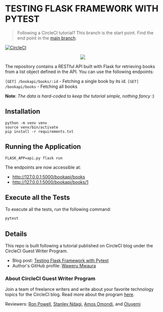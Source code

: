 # TESTING FLASK FRAMEWORK WITH PYTEST

> Following a CircleCI tutorial? This branch is the start point. Find the end point in the [main branch][main-branch].

[![CircleCI](https://dl.circleci.com/status-badge/img/gh/CIRCLECI-GWP/testing-flask-pytest/tree/main.svg?style=svg)](https://dl.circleci.com/status-badge/redirect/gh/CIRCLECI-GWP/testing-flask-pytest/tree/main)

<p align="center"><img src="https://avatars3.githubusercontent.com/u/59034516"></p>

The repository contains a RESTful API built with Flask for retrieving books from a list object defined in the API. You can use the following endpoints:

`[GET] /bookapi/books/:id` - Fetching a single book by its id.
`[GET] /bookapi/books` - Fetching all books

**Note**: <i> The data is hard-coded to keep the tutorial simple, nothing fancy</i> :)

## Installation

```shell
python -m venv venv
source venv/bin/activate
pip install -r requirements.txt
```

## Running the Application

`FLASK_APP=api.py flask run`

The endpoints are now accessible at:

- <http://127.0.0.1:5000/bookapi/books>
- <http://127.0.0.1:5000/bookapi/books/1>

## Execute all the Tests

To execute all the tests, run the following command:

```bash
pytest
```

## Details

This repo is built following a tutorial published on CircleCI blog under the CircleCI Guest Writer Program.

- Blog post: [Testing Flask Framework with Pytest][blog]
- Author's GitHub profile: [Waweru Mwaura][author]

### About CircleCI Guest Writer Program

Join a team of freelance writers and write about your favorite technology topics for the CircleCI blog. Read more about the program [here][gwp-program].

Reviewers: [Ron Powell][ron], [Stanley Ndagi][stan], [Amos Omondi][amos], and [Oluyemi][yemi]

[main-branch]: https://github.com/CIRCLECI-GWP/testing-flask-pytest/tree/main
[blog]: https://circleci.com/blog/testing-flask-framework-with-pytest/
[author]: https://github.com/mwaz
[gwp-program]: https://circle.ci/3ahQxfu
[ron]: https://github.com/ronpowelljr
[stan]: https://github.com/NdagiStanley
[amos]: https://github.com/amos-o
[yemi]: https://github.com/yemiwebby
